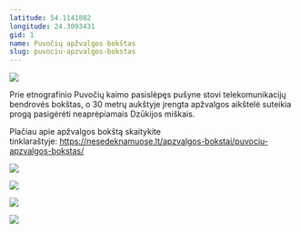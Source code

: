 ```yaml
---
latitude: 54.1141882
longitude: 24.3093431
gid: 1
name: Puvočių apžvalgos bokštas
slug: puvociu-apzvalgos-bokstas
---
```

![](https://lh3.googleusercontent.com/umsh/AFiHsUFQdMCfbPaAzo2qjAU2GCueyuJKHPBkC5NDuL6cPAFbYyQTwvE_RrqvV7GQzNtjUIOYE-i-tOEXThFtMlsY92-bwKwFxuDaGZ8pitxpPRdhn_U37nEFmatZMXAG-ptmLM6HZQ)  
  
Prie etnografinio Puvočių kaimo pasislėpęs pušyne stovi telekomunikacijų bendrovės bokštas, o 30 metrų aukštyje įrengta apžvalgos aikštelė suteikia progą pasigėrėti neaprėpiamais Dzūkijos miškais.  
  
Plačiau apie apžvalgos bokštą skaitykite tinklaraštyje: https://nesedeknamuose.lt/apzvalgos-bokstai/puvociu-apzvalgos-bokstas/  
  
![](https://lh3.googleusercontent.com/umsh/AFiHsUHpTcz45aNjK4_27uY_-ZWfEU7TRpRH0ndjJCWAUPvlWlohUoDbLMgYPwLTySjOze9VeFzrrYKgTpbBi60UujzEabEYyBo6KHqLSdVtOnfugrb9_nB7cj7XMi3nK_rofRd-)  
  
![](https://lh3.googleusercontent.com/umsh/AFiHsUGEe5PXCR3sTTa9G1224vrTyHwy5Ir85hr-7h76pcHEUKAttIrLmqhJQOCo1M26akYvVcCc1FQWz7qKhWAfVWl79Y9OrW66cAJWdpEDFX07aGnaSHk2aLmLm67lDjx_6vyHwA)  
  
![](https://lh3.googleusercontent.com/umsh/AFiHsUFG2wrsKhv94sCQlMKqcA8i3Oi0NZz_0cSaSttatqaayDfJ0e5ATfuHcZSFZ2TPo7ebNAVCCkZ3hly23oRuB5BrUcAoB50uu8u64BQDFNrG6tepCzi3xrS3pEaiPqLJjlxlzQ)  
  
![](https://lh3.googleusercontent.com/umsh/AFiHsUEfauT3xNFmJfCACoBZs2tW0Ja28RjrwqjGrpPRZKNw9f1Mvbpi15R_y_G3kqRmcb3-PybYBogikaiTM08ohF2KmaZmUC2c2AFSrDhbsDXZr7-cGmXppTTVy2O82VxQDvSq3Q)
